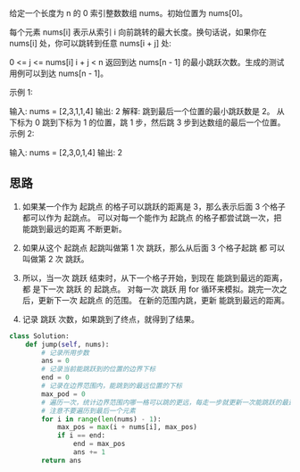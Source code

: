 给定一个长度为 n 的 0 索引整数数组 nums。初始位置为 nums[0]。

每个元素 nums[i] 表示从索引 i 向前跳转的最大长度。换句话说，如果你在 nums[i] 处，你可以跳转到任意 nums[i + j] 处:

0 <= j <= nums[i] 
i + j < n
返回到达 nums[n - 1] 的最小跳跃次数。生成的测试用例可以到达 nums[n - 1]。


示例 1:

输入: nums = [2,3,1,1,4]
输出: 2
解释: 跳到最后一个位置的最小跳跃数是 2。
     从下标为 0 跳到下标为 1 的位置，跳 1 步，然后跳 3 步到达数组的最后一个位置。
示例 2:

输入: nums = [2,3,0,1,4]
输出: 2

## 思路

1. 如果某一个作为 起跳点 的格子可以跳跃的距离是 3，那么表示后面 3 个格子都可以作为 起跳点。
可以对每一个能作为 起跳点 的格子都尝试跳一次，把 能跳到最远的距离 不断更新。

2. 如果从这个 起跳点 起跳叫做第 1 次 跳跃，那么从后面 3 个格子起跳 都 可以叫做第 2 次 跳跃。

3. 所以，当一次 跳跃 结束时，从下一个格子开始，到现在 能跳到最远的距离，都 是下一次 跳跃 的 起跳点。 
对每一次 跳跃 用 for 循环来模拟。跳完一次之后，更新下一次 起跳点 的范围。 在新的范围内跳，更新 能跳到最远的距离。
4. 记录 跳跃 次数，如果跳到了终点，就得到了结果。

```py
class Solution:
    def jump(self, nums):
        # 记录所用步数
        ans = 0
        # 记录当前能跳跃到的位置的边界下标
        end = 0
        # 记录在边界范围内，能跳到的最远位置的下标
        max_pod = 0
        # 遍历一次，统计边界范围内哪一格可以跳的更远，每走一步就更新一次能跳跃的最远位置下标
        # 注意不要遍历到最后一个元素
        for i in range(len(nums) - 1):
            max_pos = max(i + nums[i], max_pos)
            if i == end:
                end = max_pos
                ans += 1
        return ans
```